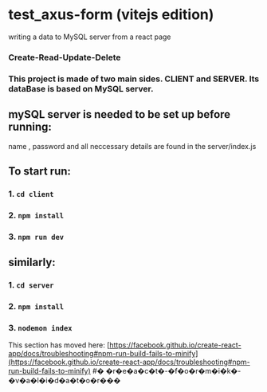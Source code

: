 # test_axus-form (vitejs edition)
writing a data to MySQL server from a react page


### Create-Read-Update-Delete 


###  This project is made of two main sides. CLIENT and SERVER.  Its dataBase is based on MySQL server.


## mySQL server is needed to be set up before running:
name , password and all neccessary details are found in the server/index.js



## To start run:


 ###     1. `cd client`   
 ###     2. `npm install`
 ###     3. `npm run dev`

## similarly:


 ###     1. `cd server`   
 ###     2. `npm install`
 ###     3. `nodemon index`

This section has moved here: [https://facebook.github.io/create-react-app/docs/troubleshooting#npm-run-build-fails-to-minify](https://facebook.github.io/create-react-app/docs/troubleshooting#npm-run-build-fails-to-minify)
#� �r�e�a�c�t�-�f�o�r�m�i�k�-�v�a�l�i�d�a�t�o�r���

